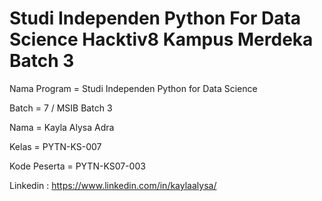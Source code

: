# Studi Independen Python For Data Science Hacktiv8 Kampus Merdeka Batch 3

Nama Program = Studi Independen Python for Data Science

Batch = 7 / MSIB Batch 3

Nama = Kayla Alysa Adra

Kelas = PYTN-KS-007

Kode Peserta = PYTN-KS07-003

Linkedin : https://www.linkedin.com/in/kaylaalysa/
